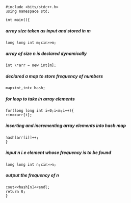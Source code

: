     #include <bits/stdc++.h>
    using namespace std;

    int main(){

##### array size taken as input and stored in m

    long long int m;cin>>m;

##### array of size n is declared dynamically

    int \*arr = new int[m];

##### declared a map to store frequency of numbers

    map<int,int> hash;

##### for loop to take in array elements 

    for(long long int i=0;i<m;i++){
    cin>>arr[i];

##### inserting and incrementing array elements into hash map

    hash[arr[i]]++;
    }

##### input n i.e element whose frequency is to be found

    long long int n;cin>>n;

##### output the frequency of n

    cout<<hash[n]<<endl;
    return 0;
    }
